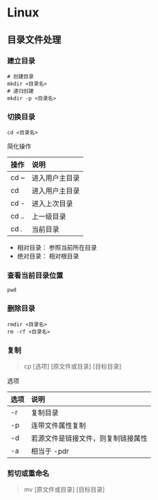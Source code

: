 # Linux

## 目录文件处理

### 建立目录

```shell
# 创建目录
mkdir <目录名>
# 递归创建
mkdir -p <目录名>
```

### 切换目录

```shell
cd <目录名>
```

简化操作

|操作 |说明          |
|:----|:-------------|
|cd ~ |进入用户主目录|
|cd   |进入用户主目录|
|cd - |进入上次目录  |
|cd ..|上一级目录    |
|cd . |当前目录      |

* 相对目录： 参照当前所在目录
* 绝对目录： 相对根目录

### 查看当前目录位置

```shell
pwd
```

### 删除目录
```shell
rmdir <目录名>
rm -rf <目录名>
```

### 复制
> cp [选项] [原文件或目录] [目标目录]

选项

|选项|说明|
|:--|:--|
|-r|复制目录|
|-p|连带文件属性复制|
|-d|若源文件是链接文件，则复制链接属性|
|-a|相当于 -pdr|

### 剪切或重命名
> mv [原文件或目录] [目标目录]
